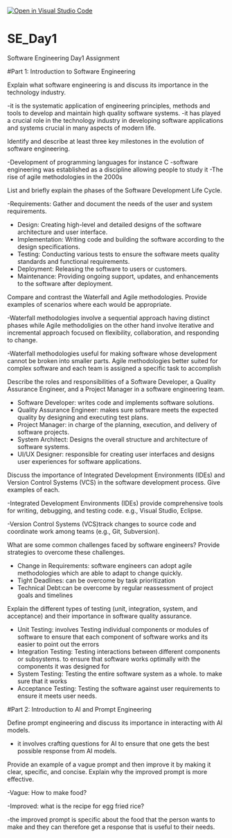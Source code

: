 [![Open in Visual Studio Code](https://classroom.github.com/assets/open-in-vscode-2e0aaae1b6195c2367325f4f02e2d04e9abb55f0b24a779b69b11b9e10269abc.svg)](https://classroom.github.com/online_ide?assignment_repo_id=15569714&assignment_repo_type=AssignmentRepo)
# SE_Day1
Software Engineering Day1 Assignment

#Part 1: Introduction to Software Engineering

Explain what software engineering is and discuss its importance in the technology industry.

-it is the systematic application of engineering principles, methods and tools to develop and maintain high quality software systems.
-it has played a crucial role in the technology industry in developing software applications and systems crucial in many aspects of modern life.

Identify and describe at least three key milestones in the evolution of software engineering.

-Development of programming languages for instance C
-software engineering was established as a discipline allowing people to study it
-The rise of agile methodologies in the 2000s

List and briefly explain the phases of the Software Development Life Cycle.

  -Requirements: Gather and document the needs of the user and system requirements.
  - Design: Creating high-level and detailed designs of the software architecture and user interface.
  - Implementation: Writing code and building the software according to the design specifications.
  - Testing: Conducting various tests to ensure the software meets quality standards and functional requirements.
  - Deployment: Releasing the software to users or customers.
  - Maintenance: Providing ongoing support, updates, and enhancements to the software after deployment.

Compare and contrast the Waterfall and Agile methodologies. Provide examples of scenarios where each would be appropriate.

-Waterfall methodologies involve a sequential approach having distinct phases while Agile methodoligies on the other hand involve iterative and incremental approach focused on flexibility, collaboration, and responding to change. 

-Waterfall methodologies useful for making software whose development cannot be broken into smaller parts. Agile methodologies better suited for complex software and each team is assigned a specific task to accomplish 

Describe the roles and responsibilities of a Software Developer, a Quality Assurance Engineer, and a Project Manager in a software engineering team.
  - Software Developer: writes code and implements software solutions.
  - Quality Assurance Engineer: makes sure software meets the expected quality by designing and executing test plans.
  - Project Manager: in charge of the planning, execution, and delivery of software projects.
  - System Architect: Designs the overall structure and architecture of software systems.
  - UI/UX Designer: responsible for creating user interfaces and designs user experiences for software applications.


Discuss the importance of Integrated Development Environments (IDEs) and Version Control Systems (VCS) in the software development process. Give examples of each.

-Integrated Development Environments (IDEs) provide comprehensive tools for writing, debugging, and testing code. e.g., Visual Studio, Eclipse.  

-Version Control Systems (VCS)track changes to source code and coordinate work among teams (e.g., Git, Subversion).
 
What are some common challenges faced by software engineers? Provide strategies to overcome these challenges.

  - Change in Requirements: software engineers can adopt agile methodologies which are able to adapt to change quickly.
  - Tight Deadlines: can be overcome by task prioritization
  - Technical Debt:can be overcome by regular reassessment of project goals and timelines


Explain the different types of testing (unit, integration, system, and acceptance) and their importance in software quality assurance.

 - Unit Testing: involves Testing individual components or modules of software to ensure that each component of software works and its easier to point out the errors
  - Integration Testing: Testing interactions between different components or subsystems. to ensure that software works optimally with the components it was designed for
  - System Testing: Testing the entire software system as a whole. to make sure that it works
  - Acceptance Testing: Testing the software against user requirements to ensure it meets user needs. 


#Part 2: Introduction to AI and Prompt Engineering


Define prompt engineering and discuss its importance in interacting with AI models.

- it involves crafting questions for AI to ensure that one gets the best possible response from AI models.

Provide an example of a vague prompt and then improve it by making it clear, specific, and concise. Explain why the improved prompt is more effective.

-Vague: How to make food?

-Improved: what is the recipe for egg fried rice?

-the improved prompt is specific about the food that the person wants to make and they can therefore get a response that is useful to their needs. 
